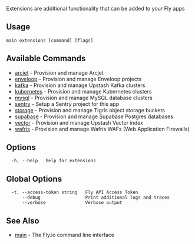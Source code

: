Extensions are additional functionality that can be added to your Fly apps

## Usage
~~~
main extensions [command] [flags]
~~~

## Available Commands
* [arcjet](/docs/flyctl/main-extensions-arcjet/)	 - Provision and manage Arcjet
* [enveloop](/docs/flyctl/main-extensions-enveloop/)	 - Provision and manage Enveloop projects
* [kafka](/docs/flyctl/main-extensions-kafka/)	 - Provision and manage Upstash Kafka clusters
* [kubernetes](/docs/flyctl/main-extensions-kubernetes/)	 - Provision and manage Kubernetes clusters
* [mysql](/docs/flyctl/main-extensions-mysql/)	 - Provision and manage MySQL database clusters
* [sentry](/docs/flyctl/main-extensions-sentry/)	 - Setup a Sentry project for this app
* [storage](/docs/flyctl/main-extensions-storage/)	 - Provision and manage Tigris object storage buckets
* [supabase](/docs/flyctl/main-extensions-supabase/)	 - Provision and manage Supabase Postgres databases
* [vector](/docs/flyctl/main-extensions-vector/)	 - Provision and manage Upstash Vector index
* [wafris](/docs/flyctl/main-extensions-wafris/)	 - Provision and manage Wafris WAFs (Web Application Firewalls)

## Options

~~~
  -h, --help   help for extensions
~~~

## Global Options

~~~
  -t, --access-token string   Fly API Access Token
      --debug                 Print additional logs and traces
      --verbose               Verbose output
~~~

## See Also

* [main](/docs/flyctl/main/)	 - The Fly.io command line interface

